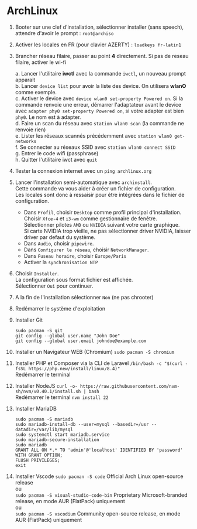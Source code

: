# ArchLinux
1. Booter sur une clef d'installation, sélectionner installer (sans speech), attendre d'avoir le prompt : `root@archiso`
2. Activer les locales en FR (pour clavier AZERTY) : `loadkeys fr-latin1`
3. Brancher réseau filaire, passer au point **4** directement.
Si pas de reseau filaire, activer le wi-fi

    a. Lancer l'utilitaire **iwctl** avec la commande `iwctl`, un nouveau prompt apparait  
    b. Lancer `device list` pour avoir la liste des device. On utilisera **wlanO** comme exemple.  
    c. Activer le device avec `device wlan0 set-property Powered on`. Si la commande renvoie une erreur, démarrer l'adaptateur avant le device avec `adapter phy0 set-property Powered on`, si votre adapter est bien `phy0`. Le nom est à adapter.  
    d. Faire un scan du réseau avec `station wlan0 scan` (la commande ne renvoie rien)  
    e. Lister les réseaux scannés précédemment avec `station wlan0 get-networks`  
    f. Se connecter au réseaux SSID avec `station wlan0 connect SSID`  
    g. Entrer le code wifi (passphrase)  
    h. Quitter l'utilitaire iwct avec `quit`  

4. Tester la connexion internet avec un `ping archlinux.org`
5. Lancer l'installation semi-automatique avec `archinstall`.  
Cette commande va vous aider à créer un fichier de configuration.   
Les locales sont donc à ressaisir pour être intégrées dans le fichier de configuration.  

    - Dans `Profil`, choisir `Desktop` comme profil principal d'installation.  
    Choisir `Xfce-4` et `i3-wm` comme gestionnaire de fenêtre.  
    Sélectionner pilotes `AMD` ou `NVIDIA` suivant votre carte graphique.  
    Si carte NVIDIA trop vieille, ne pas sélectionner driver NVIDIA, laisser driver par defaut du système.  
    - Dans `Audio`, choisir `pipewire`.  
    - Dans `Configurer le réseau`, choisir `NetworkManager`.  
    - Dans `Fuseau horaire`, choisir `Europe/Paris`  
    - Activer la `synchronisation NTP`  

11. Choisir `Installer`.  
La configuration sous format fichier est affichée.  
Sélectionner `Oui` pour continuer.    
12. A la fin de l'installation sélectionner `Non` (ne pas chrooter)
13. Redémarrer le système d'exploitation
14. Installer Git
    ```
    sudo pacman -S git
    git config --global user.name "John Doe"
    git config --global user.email johndoe@example.com
    ```
15. Installer un Navigateur WEB (Chromium)
    `sudo pacman -S chromium`
16. Installer PHP et Composer via la CLI de Laravel
    `/bin/bash -c "$(curl -fsSL https://php.new/install/linux/8.4)"`  
Redémarrer le terminal  
17. Installer NodeJS
    `curl -o- https://raw.githubusercontent.com/nvm-sh/nvm/v0.40.1/install.sh | bash`  
Redémarrer le terminal
    `nvm install 22`
18. Installer MariaDB
    ```
    sudo pacman -S mariadb
    sudo mariadb-install-db --user=mysql --basedir=/usr --datadir=/var/lib/mysql
    sudo systemctl start mariadb.service
    sudo mariadb-secure-installation
    sudo mariadb
    GRANT ALL ON *.* TO 'admin'@'localhost' IDENTIFIED BY 'password' WITH GRANT OPTION;
    FLUSH PRIVILEGES;
    exit
    ```
19. Installer Vscode
    `sudo pacman -S code` Official Arch Linux open-source release  
    ou  
    `sudo pacman -S visual-studio-code-bin` Proprietary Microsoft-branded release, en mode AUR (FlatPack) uniquement  
    ou   
    `sudo pacman -S vscodium` Community open-source release, en mode AUR (FlatPack) uniquement  
